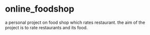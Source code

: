 # online_foodshop
a personal project on food shop which rates restaurant.
the aim of the project is to rate restaurants and its food. 
